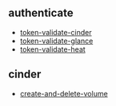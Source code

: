 
## authenticate
- [token-validate-cinder](https://godleon.github.io/osp_test_results/0.2.71/authenticate/token-validate-cinder.html)
- [token-validate-glance](https://godleon.github.io/osp_test_results/0.2.71/authenticate/token-validate-glance.html)
- [token-validate-heat](https://godleon.github.io/osp_test_results/0.2.71/authenticate/token-validate-heat.html)

## cinder
- [create-and-delete-volume](https://godleon.github.io/osp_test_results/0.2.71/cinder/create-and-delete-volume.html)

